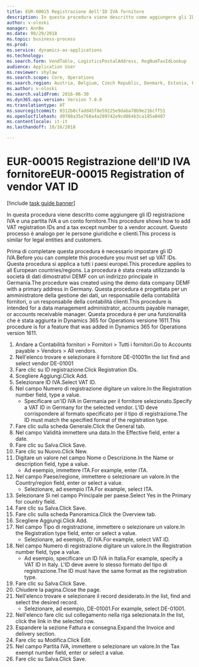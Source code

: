 ```yaml
--- 
title: EUR-00015 Registrazione dell'ID IVA fornitore
description: In questa procedura viene descritto come aggiungere gli ID registrazione IVA e una partita IVA a un conto fornitore.
author: v-oloski
manager: AnnBe
ms.date: 08/29/2018
ms.topic: business-process
ms.prod: 
ms.service: dynamics-ax-applications
ms.technology: 
ms.search.form: VendTable, LogisticsPostalAddress, RegNumTaxIdLookup
audience: Application User
ms.reviewer: shylaw
ms.search.scope: Core, Operations
ms.search.region: Austria, Belgium, Czech Republic, Denmark, Estonia, Finland, France, Germany, Hungary, Ireland, Italy, Latvia, Lithuania, Netherlands, Poland, Spain, Sweden, United Kingdom
ms.author: v-oloski
ms.search.validFrom: 2016-06-30
ms.dyn365.ops.version: Version 7.0.0
ms.translationtype: HT
ms.sourcegitcommit: 0312b8cfadd45f8e59225e9daba78b9e216cff51
ms.openlocfilehash: d9788a35e768a4a289742e9cd864b3ca185a0407
ms.contentlocale: it-it
ms.lasthandoff: 10/16/2018

---
```

# <a name="eur-00015-registration-of-vendor-vat-id"></a><span data-ttu-id="1c3e2-103">EUR-00015 Registrazione dell'ID IVA fornitore</span><span class="sxs-lookup"><span data-stu-id="1c3e2-103">EUR-00015 Registration of vendor VAT ID</span></span>

[!include [task guide banner](../../includes/task-guide-banner.md)]

<span data-ttu-id="1c3e2-104">In questa procedura viene descritto come aggiungere gli ID registrazione IVA e una partita IVA a un conto fornitore.</span><span class="sxs-lookup"><span data-stu-id="1c3e2-104">This procedure shows how to add VAT registration IDs and a tax except number to a vendor account.</span></span> <span data-ttu-id="1c3e2-105">Questo processo è analogo per le persone giuridiche e clienti.</span><span class="sxs-lookup"><span data-stu-id="1c3e2-105">This process is similar for legal entities and customers.</span></span> 

<span data-ttu-id="1c3e2-106">Prima di completare questa procedura è necessario impostare gli ID IVA.</span><span class="sxs-lookup"><span data-stu-id="1c3e2-106">Before you can complete this procedure you must set up VAT IDs.</span></span> <span data-ttu-id="1c3e2-107">Questa procedura si applica a tutti i paesi europei.</span><span class="sxs-lookup"><span data-stu-id="1c3e2-107">This procedure applies to all European countries/regions.</span></span> <span data-ttu-id="1c3e2-108">La procedura è stata creata utilizzando la società di dati dimostrativi DEMF con un indirizzo principale in Germania.</span><span class="sxs-lookup"><span data-stu-id="1c3e2-108">The procedure was created using the demo data company DEMF with a primary address in Germany.</span></span> <span data-ttu-id="1c3e2-109">Questa procedura è progettata per un amministratore della gestione dei dati, un responsabile della contabilità fornitori, o un responsabile della contabilità clienti.</span><span class="sxs-lookup"><span data-stu-id="1c3e2-109">This procedure is intended for a data management administrator, accounts payable manager, or accounts receivable manager.</span></span> <span data-ttu-id="1c3e2-110">Questa procedura è per una funzionalità che è stata aggiunta in Dynamics 365 for Operations versione 1611.</span><span class="sxs-lookup"><span data-stu-id="1c3e2-110">This procedure is for a feature that was added in Dynamics 365 for Operations version 1611.</span></span>

1. <span data-ttu-id="1c3e2-111">Andare a Contabilità fornitori > Fornitori > Tutti i fornitori.</span><span class="sxs-lookup"><span data-stu-id="1c3e2-111">Go to Accounts payable > Vendors > All vendors.</span></span>
2. <span data-ttu-id="1c3e2-112">Nell'elenco trovare e selezionare il fornitore DE-01001</span><span class="sxs-lookup"><span data-stu-id="1c3e2-112">In the list find and select vendor DE-01001</span></span>
3. <span data-ttu-id="1c3e2-113">Fare clic su ID registrazione.</span><span class="sxs-lookup"><span data-stu-id="1c3e2-113">Click Registration IDs.</span></span>
4. <span data-ttu-id="1c3e2-114">Scegliere Aggiungi.</span><span class="sxs-lookup"><span data-stu-id="1c3e2-114">Click Add.</span></span>
5. <span data-ttu-id="1c3e2-115">Selezionare ID IVA.</span><span class="sxs-lookup"><span data-stu-id="1c3e2-115">Select VAT ID.</span></span>
6. <span data-ttu-id="1c3e2-116">Nel campo Numero di registrazione digitare un valore.</span><span class="sxs-lookup"><span data-stu-id="1c3e2-116">In the Registration number field, type a value.</span></span>
    * <span data-ttu-id="1c3e2-117">Specificare un'ID IVA in Germania per il fornitore selezionato.</span><span class="sxs-lookup"><span data-stu-id="1c3e2-117">Specify a VAT ID in Germany for the selected vendor.</span></span> <span data-ttu-id="1c3e2-118">L'ID deve corrispondere al formato specificato per il tipo di registrazione.</span><span class="sxs-lookup"><span data-stu-id="1c3e2-118">The ID must match the specified format of the registration type.</span></span>  
7. <span data-ttu-id="1c3e2-119">Fare clic sulla scheda Generale.</span><span class="sxs-lookup"><span data-stu-id="1c3e2-119">Click the General tab.</span></span>
8. <span data-ttu-id="1c3e2-120">Nel campo Validità immettere una data.</span><span class="sxs-lookup"><span data-stu-id="1c3e2-120">In the Effective field, enter a date.</span></span>
9. <span data-ttu-id="1c3e2-121">Fare clic su Salva.</span><span class="sxs-lookup"><span data-stu-id="1c3e2-121">Click Save.</span></span>
10. <span data-ttu-id="1c3e2-122">Fare clic su Nuovo.</span><span class="sxs-lookup"><span data-stu-id="1c3e2-122">Click New.</span></span>
11. <span data-ttu-id="1c3e2-123">Digitare un valore nel campo Nome o Descrizione.</span><span class="sxs-lookup"><span data-stu-id="1c3e2-123">In the Name or description field, type a value.</span></span>
    * <span data-ttu-id="1c3e2-124">Ad esempio, immettere ITA.</span><span class="sxs-lookup"><span data-stu-id="1c3e2-124">For example, enter ITA.</span></span>  
12. <span data-ttu-id="1c3e2-125">Nel campo Paese/regione, immettere o selezionare un valore.</span><span class="sxs-lookup"><span data-stu-id="1c3e2-125">In the Country/region field, enter or select a value.</span></span>
    * <span data-ttu-id="1c3e2-126">Selezionare, ad esempio ITA.</span><span class="sxs-lookup"><span data-stu-id="1c3e2-126">For example, select ITA.</span></span>  
13. <span data-ttu-id="1c3e2-127">Selezionare Sì nel campo Principale per paese.</span><span class="sxs-lookup"><span data-stu-id="1c3e2-127">Select Yes in the Primary for country field.</span></span>
14. <span data-ttu-id="1c3e2-128">Fare clic su Salva.</span><span class="sxs-lookup"><span data-stu-id="1c3e2-128">Click Save.</span></span>
15. <span data-ttu-id="1c3e2-129">Fare clic sulla scheda Panoramica.</span><span class="sxs-lookup"><span data-stu-id="1c3e2-129">Click the Overview tab.</span></span>
16. <span data-ttu-id="1c3e2-130">Scegliere Aggiungi.</span><span class="sxs-lookup"><span data-stu-id="1c3e2-130">Click Add.</span></span>
17. <span data-ttu-id="1c3e2-131">Nel campo Tipo di registrazione, immettere o selezionare un valore.</span><span class="sxs-lookup"><span data-stu-id="1c3e2-131">In the Registration type field, enter or select a value.</span></span>
    * <span data-ttu-id="1c3e2-132">Selezionare, ad esempio, ID IVA.</span><span class="sxs-lookup"><span data-stu-id="1c3e2-132">For example, select VAT ID.</span></span>  
18. <span data-ttu-id="1c3e2-133">Nel campo Numero di registrazione digitare un valore.</span><span class="sxs-lookup"><span data-stu-id="1c3e2-133">In the Registration number field, type a value.</span></span>
    * <span data-ttu-id="1c3e2-134">Ad esempio, specificare un ID IVA in Italia.</span><span class="sxs-lookup"><span data-stu-id="1c3e2-134">For example, specify a VAT ID in Italy.</span></span>  <span data-ttu-id="1c3e2-135">L'ID deve avere lo stesso formato del tipo di registrazione.</span><span class="sxs-lookup"><span data-stu-id="1c3e2-135">The ID must have the same format as the registration type.</span></span>  
19. <span data-ttu-id="1c3e2-136">Fare clic su Salva.</span><span class="sxs-lookup"><span data-stu-id="1c3e2-136">Click Save.</span></span>
20. <span data-ttu-id="1c3e2-137">Chiudere la pagina.</span><span class="sxs-lookup"><span data-stu-id="1c3e2-137">Close the page.</span></span>
21. <span data-ttu-id="1c3e2-138">Nell'elenco trovare e selezionare il record desiderato.</span><span class="sxs-lookup"><span data-stu-id="1c3e2-138">In the list, find and select the desired record.</span></span>
    * <span data-ttu-id="1c3e2-139">Selezionare, ad esempio, DE-01001.</span><span class="sxs-lookup"><span data-stu-id="1c3e2-139">For example, select DE-01001.</span></span>  
22. <span data-ttu-id="1c3e2-140">Nell'elenco fare clic sul collegamento nella riga selezionata.</span><span class="sxs-lookup"><span data-stu-id="1c3e2-140">In the list, click the link in the selected row.</span></span>
23. <span data-ttu-id="1c3e2-141">Espandere la sezione Fattura e consegna.</span><span class="sxs-lookup"><span data-stu-id="1c3e2-141">Expand the Invoice and delivery section.</span></span>
24. <span data-ttu-id="1c3e2-142">Fare clic su Modifica.</span><span class="sxs-lookup"><span data-stu-id="1c3e2-142">Click Edit.</span></span>
25. <span data-ttu-id="1c3e2-143">Nel campo Partita IVA, immettere o selezionare un valore.</span><span class="sxs-lookup"><span data-stu-id="1c3e2-143">In the Tax exempt number field, enter or select a value.</span></span>
26. <span data-ttu-id="1c3e2-144">Fare clic su Salva.</span><span class="sxs-lookup"><span data-stu-id="1c3e2-144">Click Save.</span></span>


